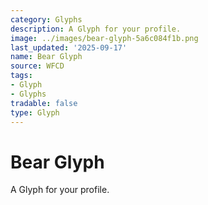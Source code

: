 ```yaml
---
category: Glyphs
description: A Glyph for your profile.
image: ../images/bear-glyph-5a6c084f1b.png
last_updated: '2025-09-17'
name: Bear Glyph
source: WFCD
tags:
- Glyph
- Glyphs
tradable: false
type: Glyph
---
```


# Bear Glyph

A Glyph for your profile.

